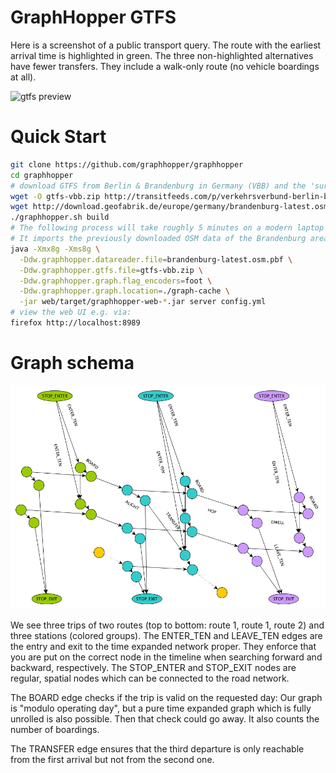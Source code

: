 # GraphHopper GTFS

Here is a screenshot of a public transport query. The route with the earliest arrival time is highlighted in green. The three
non-highlighted alternatives have fewer transfers. They include a walk-only route (no vehicle boardings at all).

![gtfs preview](https://www.graphhopper.com/wp-content/uploads/2017/01/gtfs-preview.png)

# Quick Start

```bash
git clone https://github.com/graphhopper/graphhopper
cd graphhopper
# download GTFS from Berlin & Brandenburg in Germany (VBB) and the 'surrounding' OpenStreetMap data for the walk network
wget -O gtfs-vbb.zip http://transitfeeds.com/p/verkehrsverbund-berlin-brandenburg/213/latest/download
wget http://download.geofabrik.de/europe/germany/brandenburg-latest.osm.pbf
./graphhopper.sh build
# The following process will take roughly 5 minutes on a modern laptop when it is executed for the first time.
# It imports the previously downloaded OSM data of the Brandenburg area as well as the GTFS.
java -Xmx8g -Xms8g \
  -Ddw.graphhopper.datareader.file=brandenburg-latest.osm.pbf \
  -Ddw.graphhopper.gtfs.file=gtfs-vbb.zip \
  -Ddw.graphhopper.graph.flag_encoders=foot \
  -Ddw.graphhopper.graph.location=./graph-cache \
  -jar web/target/graphhopper-web-*.jar server config.yml
# view the web UI e.g. via:
firefox http://localhost:8989
```

# Graph schema

![Graph schema](pt-model.png)

We see three trips of two routes (top to bottom: route 1, route 1, route 2) and three stations (colored groups).
The ENTER_TEN and LEAVE_TEN edges are the entry and exit to the time expanded network proper. They enforce that
you are put on the correct node in the timeline when searching forward and backward, respectively. The STOP_ENTER
and STOP_EXIT nodes are regular, spatial nodes which can be connected to the road network.

The BOARD edge checks if the trip is valid on the requested day: Our graph is "modulo operating day", but
a pure time expanded graph which is fully unrolled is also possible. Then that check could go away. It also
counts the number of boardings.

The TRANSFER edge ensures that the third departure is only reachable from the first arrival but not from the second one.
